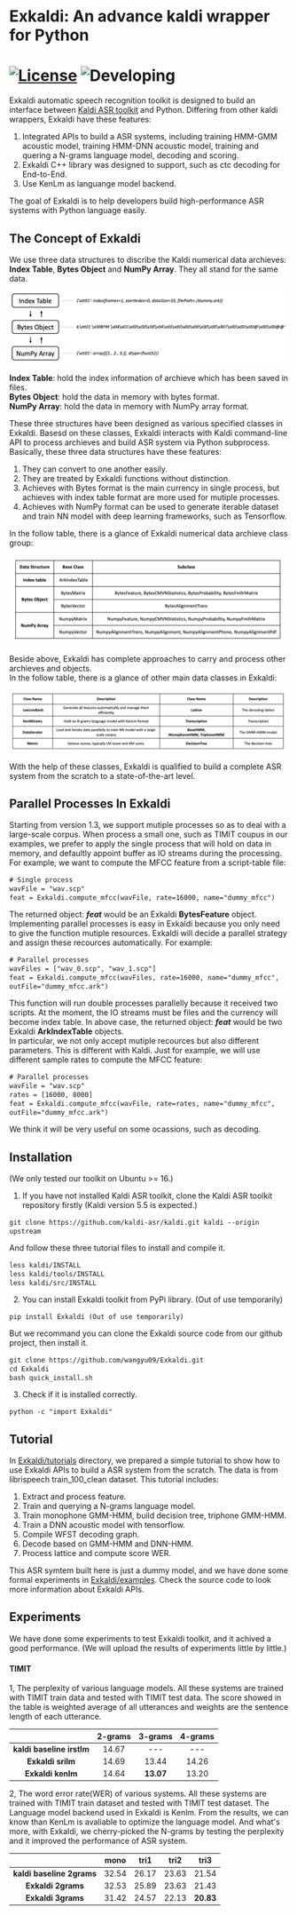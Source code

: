 # Exkaldi: An advance kaldi wrapper for Python 
[![License](https://img.shields.io/hexpm/l/Apa)](https://github.com/wangyu09/Exkaldi/blob/master/LICENSE)
![Developing](https://img.shields.io/badge/Debug-1.3.x-orange)
================================

Exkaldi automatic speech recognition toolkit is designed to build an interface between [Kaldi ASR toolkit](https://github.com/kaldi-asr/kaldi) and Python. 
Differing from other kaldi wrappers, Exkaldi have these features:  
1. Integrated APIs to build a ASR systems, including training HMM-GMM acoustic model, training HMM-DNN acoustic model, training and quering a N-grams language model, decoding and scoring.  
2. Exkaldi C++ library was designed to support, such as ctc decoding for End-to-End.   
3. Use KenLm as languange model backend.

The goal of Exkaldi is to help developers build high-performance ASR systems with Python language easily.

## The Concept of Exkaldi
We use three data structures to discribe the Kaldi numerical data archieves: __Index Table__, __Bytes Object__ and __NumPy Array__. They all stand for the same data.  

![three approaches](images/threeApproachs.png)  
  
__Index Table__: hold the index information of archieve which has been saved in files.  
__Bytes Object__: hold the data in memory with bytes format.   
__NumPy Array__: hold the data in memory with NumPy array format.

These three structures have been designed as various specified classes in Exkaldi. Basesd on these classes, Exkaldi interacts with Kaldi command-line API to process archieves and build ASR system via Python subprocess.  
Basically, these three data structures have these features:  
1. They can convert to one another easily.  
2. They are treated by Exkaldi functions without distinction.  
3. Achieves with Bytes format is the main currency in single process, but achieves with index table format are more used for mutiple processes.  
4. Achieves with NumPy format can be used to generate iterable dataset and train NN model with deep learning frameworks, such as Tensorflow.  

In the follow table, there is a glance of Exkaldi numerical data archieve class group:  

![core classes](images/archieveClassGroup.png)  

Beside above, Exkaldi has complete approaches to carry and process other archieves and objects.  
In the follow table, there is a glance of other main data classes in Exkaldi:  

![other main classes](images/otherMainClasses.png)  

With the help of these classes, Exkaldi is qualified to build a complete ASR system from the scratch to a state-of-the-art level.

## Parallel Processes In Exkaldi
Starting from version 1.3, we support mutiple processes so as to deal with a large-scale corpus. When process a small one, such as TIMIT coupus in our examples, we prefer to apply the single process that will hold on data in memory, and defaultly appoint buffer as IO streams during the processing. For example, we want to compute the MFCC feature from a script-table file:
```
# Single process
wavFile = "wav.scp"
feat = Exkaldi.compute_mfcc(wavFile, rate=16000, name="dummy_mfcc")
```
The returned object: ___feat___ would be an Exkaldi __BytesFeature__ object.
Implementing parallel processes is easy in Exkaldi because you only need to give the function mutiple resources. Exkaldi will decide a parallel strategy and assign these recources automatically. For example:
```
# Parallel processes
wavFiles = ["wav_0.scp", "wav_1.scp"]
feat = Exkaldi.compute_mfcc(wavFiles, rate=16000, name="dummy_mfcc", outFile="dummy_mfcc.ark")
```
This function will run double processes parallelly because it received two scripts. At the moment, the IO streams must be files and the currency will become index table. In above case, the returned object: ___feat___ would be two Exkaldi __ArkIndexTable__ objects.  
In particular, we not only accept mutiple recources but also different parameters. This is different with Kaldi. Just for example, we will use different sample rates to compute the MFCC feature:
```
# Parallel processes
wavFile = "wav.scp"
rates = [16000, 8000]
feat = Exkaldi.compute_mfcc(wavFile, rate=rates, name="dummy_mfcc", outFile="dummy_mfcc.ark")
```
We think it will be very useful on some ocassions, such as decoding.

## Installation

(We only tested our toolkit on Ubuntu >= 16.)

1. If you have not installed Kaldi ASR toolkit, clone the Kaldi ASR toolkit repository firstly (Kaldi version 5.5 is expected.)
```
git clone https://github.com/kaldi-asr/kaldi.git kaldi --origin upstream
```
And follow these three tutorial files to install and compile it.
```
less kaldi/INSTALL
less kaldi/tools/INSTALL
less kaldi/src/INSTALL
```

2. You can install Exkaldi toolkit from PyPi library. (Out of use temporarily)
```
pip install Exkaldi (Out of use temporarily)
```
But we recommand you can clone the Exkaldi source code from our github project, then install it.
```
git clone https://github.com/wangyu09/Exkaldi.git
cd Exkaldi
bash quick_install.sh
```

3. Check if it is installed correctly.
```
python -c "import Exkaldi"
```


## Tutorial

In [Exkaldi/tutorials](tutorials) directory, we prepared a simple tutorial to show how to use Exkaldi APIs to build a ASR system from the scratch.
The data is from librispeech train_100_clean dataset. This tutorial includes:
1. Extract and process feature.  
2. Train and querying a N-grams language model.  
3. Train monophone GMM-HMM, build decision tree, triphone GMM-HMM.  
4. Train a DNN acoustic model with tensorflow.  
5. Compile WFST decoding graph.  
6. Decode based on GMM-HMM and DNN-HMM.  
7. Process lattice and compute score WER.  

This ASR symtem built here is just a dummy model, and we have done some formal experiments in [Exkaldi/examples](examples). Check the source code to look more information about Exkaldi APIs.

## Experiments

We have done some experiments to test Exkaldi toolkit, and it achived a good performance.
(We will upload the results of experiments little by little.)

#### TIMIT

1, The perplexity of various language models. All these systems are trained with TIMIT train data and tested with TIMIT test data. The score showed in the table is weighted average of all utterances and weights are the sentence length of each utterance.  

|                           | __2-grams__  | __3-grams__ | __4-grams__ |
| :-----------------------: | :----------: | :---------: | :---------: |
| __kaldi baseline irstlm__ | 14.67        | ---         | ---         |
| __Exkaldi srilm__         | 14.69        | 13.44       | 14.26       |
| __Exkaldi kenlm__         | 14.64        | __13.07__   | 13.20       |

2, The word error rate(WER) of various systems. All these systems are trained with TIMIT train dataset and tested with TIMIT test dataset. The Language model backend used in Exkaldi is Kenlm. From the results, we can know than KenLm is avaliable to optimize the language model. And what's more, with Exkaldi, we cherry-picked the N-grams by testing the perplexity and it improved the performance of ASR system.

|                           | __mono__  | __tri1__ | __tri2__ | __tri3__ |
| :-----------------------: | :-------: | :------: | :------: | :------: |
| __kaldi baseline 2grams__ | 32.54     | 26.17    | 23.63    | 21.54    |
| __Exkaldi 2grams__        | 32.53     | 25.89    | 23.63    | 21.43    |
| __Exkaldi 3grams__        | 31.42     | 24.57    | 22.13    |__20.83__ |